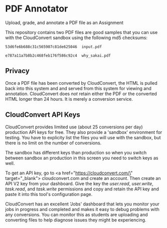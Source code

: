
PDF Annotator
=============

Upload, grade, and annotate a PDF file as an Assignment

This repository contains two PDF files are good samples
that you can use with the CloudConvert sandbox using the
following md5 checksums:

    53d6fe6b688c31c565907c81de625046  input.pdf

    e787a11a7b8b2c468feb176f586c92c4  why_sakai.pdf

Privacy
-------

Once a PDF file has been converted by CloudConvert,
the HTML is pulled back into this system and and served from
this system for viewing and annotation.  CloudConvert
does *not* retain either the PDF or the converted
HTML longer than 24 hours.  It is merely a conversion
service.

CloudConvert API Keys
---------------------

CloudConvert provides limited use (about 25 conversions per day)
production API keys for free. They also provide a 'sandbox' environment
for testing.  You have to explicity list the files you will use
with the sandbox, but there is no limit on the number
of conversions.

The sandbox has 
different keys than production
so when you switch between sandbox an production in this screen you need to
switch keys as well.

To get an API key, go to 
<a href=\"https://cloudconvert.com/\" target=\"_blank\">
cloudconvert.com</a> and create an account.  Then create an
API V2 key from your dashboard.  Give the key the
*user.read*,
*user.write*,
*task.read*,
and
*task.write* permissions and
copy and retain the API key and paste it into this tool's
configuration page.

CloudConvert has an excellent 'Jobs' dashboard that lets you monitor
your jobs in progress and completed and makes it easy to debug problems
with any conversions.  You can monitor this as students are uploading and
converting files to help diagnose issues they might be experiencing.


